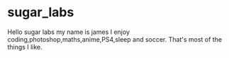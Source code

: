 # sugar_labs

Hello sugar labs my name is james I enjoy coding,photoshop,maths,anime,PS4,sleep and soccer.
That's most of the things I like.
